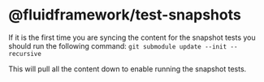 # @fluidframework/test-snapshots

If it is the first time you are syncing the content for the snapshot tests you should run the following command:
`git submodule update --init --recursive`

This will pull all the content down to enable running the snapshot tests.
